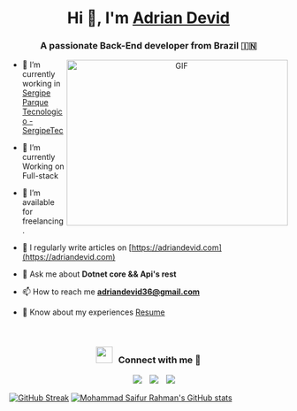 <h1 align="center">Hi 👋, I'm <a href="https://adriandevid.com/" target="blank">
Adrian Devid</a></h1>
<h3 align="center">A passionate Back-End developer from Brazil &#127470;&#127475</h3>

<a target="_blank" align="center">
  <img align="right" top="500" height="300" width="400" alt="GIF" src="https://media.giphy.com/media/SWoSkN6DxTszqIKEqv/giphy.gif">
</a>

- 🔭 I’m currently working in <a href="https://sergipetec.org.br/" target="blank">Sergipe Parque Tecnologico - SergipeTec </a>

- 🌱 I’m currently Working on Full-stack

- 🤝 I’m available for freelancing.

- 📝 I regularly write articles on [https://adriandevid.com](https://adriandevid.com)

- 💬 Ask me about **Dotnet core && Api's rest**

- 📫 How to reach me **adriandevid36@gmail.com**

- 📄 Know about my experiences <a href="https://adriandevid.com" target="blank">Resume</a>
<br/>
<h3 align="center" > <img src="https://media.giphy.com/media/iY8CRBdQXODJSCERIr/giphy.gif" width="30" height="30" style="margin-right: 10px;">Connect with me 🤝 </h3>

<p align="center">

 <div align="center"  class="icons-social" style="margin-left: 10px;">
        <a style="margin-left: 10px;"  target="_blank" href="https://www.linkedin.com/in/adrian-devid-menezes-santos-ba584017b/">
			<img src="https://img.icons8.com/doodle/40/000000/linkedin--v2.png"></a>
        <a style="margin-left: 10px;" target="_blank" href="https://github.com/adriandevid">
		<img src="https://img.icons8.com/doodle/40/000000/github--v1.png"></a>
        <a style="margin-left: 10px;" target="_blank" href="https://instagram.com/adrian_devid_iii">
			<img src="https://img.icons8.com/doodle/40/000000/instagram-new--v2.png"></a>
      </div>

</p>

[![GitHub Streak](https://github-readme-streak-stats.herokuapp.com?user=adriandevid)](https://git.io/streak-stats)
[![Mohammad Saifur Rahman's GitHub stats](https://github-readme-stats.vercel.app/api/top-langs?username=adriandevid&hide=html,scss,stylus,blade,jupyter%20notebook,python,css,shell,batchfile,dockerfile,typescript&show_icons=true)](https://github.com/adriandevid)
